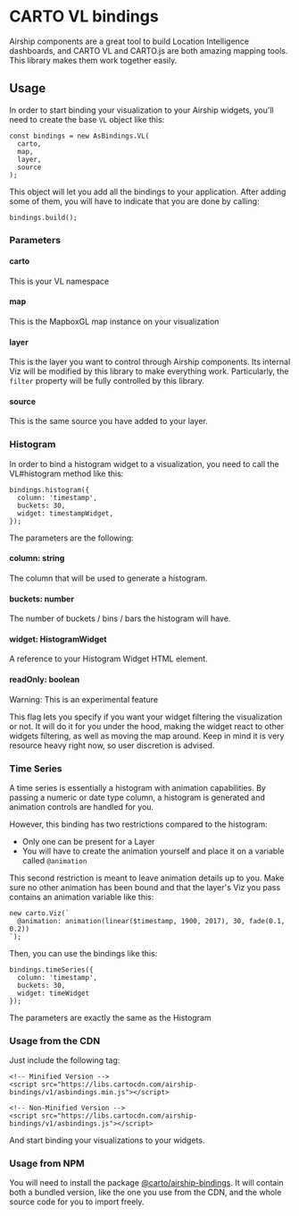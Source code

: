 # CARTO VL bindings

Airship components are a great tool to build Location Intelligence dashboards, and CARTO VL and CARTO.js are both amazing mapping tools. This library makes them work together easily.

## Usage

In order to start binding your visualization to your Airship widgets, you'll need to create the base `VL` object like this:

```
const bindings = new AsBindings.VL(
  carto,
  map,
  layer,
  source
);
```

This object will let you add all the bindings to your application. After adding some of them, you will have to indicate that you are done by calling:

```
bindings.build();
```

### Parameters

#### carto

This is your VL namespace

#### map

This is the MapboxGL map instance on your visualization

#### layer

This is the layer you want to control through Airship components. Its internal Viz will be modified by this library to make everything work. Particularly, the `filter` property will be fully controlled by this library.

#### source

This is the same source you have added to your layer.

### Histogram

In order to bind a histogram widget to a visualization, you need to call the VL#histogram method like this:

```
bindings.histogram({
  column: 'timestamp',
  buckets: 30,
  widget: timestampWidget,
});
```

The parameters are the following:

#### column: string

The column that will be used to generate a histogram.

#### buckets: number

The number of buckets / bins / bars the histogram will have.

#### widget: HistogramWidget

A reference to your Histogram Widget HTML element.

#### readOnly: boolean

Warning: This is an experimental feature

This flag lets you specify if you want your widget filtering the visualization or not. It will do it for you under the hood, making the widget react to other widgets filtering, as well as moving the map around. Keep in mind it is very resource heavy right now, so user discretion is advised.

### Time Series

A time series is essentially a histogram with animation capabilities. By passing a numeric or date type column, a histogram is generated and animation controls are handled for you. 

However, this binding has two restrictions compared to the histogram:

- Only one can be present for a Layer
- You will have to create the animation yourself and place it on a variable called `@animation`

This second restriction is meant to leave animation details up to you. Make sure no other animation has been bound and that the layer's Viz you pass contains an animation variable like this:

```
new carto.Viz(`
  @animation: animation(linear($timestamp, 1900, 2017), 30, fade(0.1, 0.2))
`);
```

Then, you can use the bindings like this:

```
bindings.timeSeries({
  column: 'timestamp',
  buckets: 30,
  widget: timeWidget
});
```

The parameters are exactly the same as the Histogram

### Usage from the CDN

Just include the following tag:

```
<!-- Minified Version -->
<script src="https://libs.cartocdn.com/airship-bindings/v1/asbindings.min.js"></script>

<!-- Non-Minified Version -->
<script src="https://libs.cartocdn.com/airship-bindings/v1/asbindings.js"></script>
```

And start binding your visualizations to your widgets.

### Usage from NPM

You will need to install the package [@carto/airship-bindings](https://www.npmjs.com/package/@carto/airship-bindings). It will contain both a bundled version, like the one you use from the CDN, and the whole source code for you to import freely.

